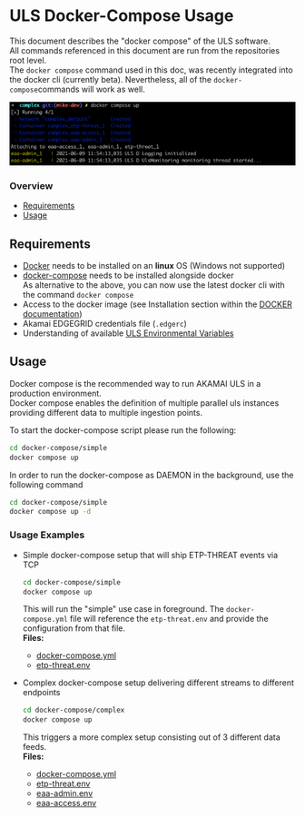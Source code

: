 # ULS Docker-Compose Usage
This document describes the "docker compose" of the ULS software.  
All commands referenced in this document are run from the repositories root level.  
The `docker compose` command used in this doc, was recently integrated into the docker cli (currently beta). Nevertheless, all of the `docker-compose`commands will work as well. 

![ULS docker compose usage](./images/ula_docker-compose_complex_example.png)  
### Overview
- [Requirements](#requirements)
- [Usage](#usage)

## Requirements
- [Docker](https://www.docker.com/) needs to be installed on an **linux** OS (Windows not supported)
- [docker-compose](https://docs.docker.com/compose/install/) needs to be installed alongside docker  
  As alternative to the above, you can now use the latest docker cli with the command `docker compose`
- Access to the docker image (see Installation section within the [DOCKER documentation](./DOCKER_USAGE.md#installation))
- Akamai EDGEGRID credentials file (`.edgerc`)
- Understanding of available [ULS Environmental Variables](ARGUMENTS_ENV_VARS.md)

## Usage
Docker compose is the recommended way to run AKAMAI ULS in a production environment.  
Docker compose enables the definition of multiple parallel uls instances providing different data to multiple ingestion points.

To start the docker-compose script please run the following:
```bash
cd docker-compose/simple
docker compose up
```


In order to run the docker-compose as DAEMON in the background, use the following command
  ```bash
cd docker-compose/simple
docker compose up -d
  ```

### Usage Examples
- Simple docker-compose setup that will ship ETP-THREAT events via TCP
  ```bash
  cd docker-compose/simple
  docker compose up
  ```
  This will run the "simple" use case in foreground. 
  The `docker-compose.yml` file will reference the `etp-threat.env` and provide the configuration from that file.  
  **Files:**  
    - [docker-compose.yml](../docker-compose/simple/docker-compose.yml)
    - [etp-threat.env](../docker-compose/simple/etp-threat.env)

  
- Complex docker-compose setup delivering different streams to different endpoints
  ```bash
  cd docker-compose/complex
  docker compose up
  ```
  This triggers a more complex setup consisting out of 3 different data feeds.  
  **Files:**  
    - [docker-compose.yml](../docker-compose/complex/docker-compose.yml)
    - [etp-threat.env](../docker-compose/complex/etp-threat.env)
    - [eaa-admin.env](../docker-compose/complex/eaa-admin.env)
    - [eaa-access.env](../docker-compose/complex/eaa-access.env)
